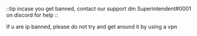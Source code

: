 ::tip incase you get banned, contact our support
dm Superintendent#0001 on discord for help
::


If u are ip banned, please do not try and get around it by using a vpn
